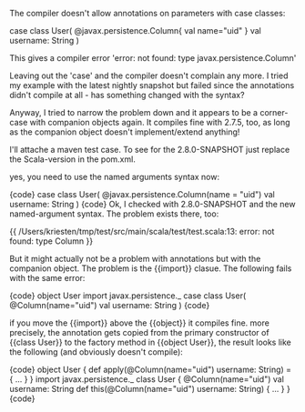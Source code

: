 The compiler doesn't allow annotations on parameters with case classes:

case class User( @javax.persistence.Column{ val name="uid" } val username: String )

This gives a compiler error 'error: not found: type javax.persistence.Column'

Leaving out the 'case' and the compiler doesn't complain any more.
I tried my example with the latest nightly snapshot but failed since the annotations didn't compile at all - has something changed with the syntax?

Anyway, I tried to narrow the problem down and it appears to be a corner-case with companion objects again. It compiles fine with 2.7.5, too, as long as the companion object doesn't implement/extend anything!

I'll attache a maven test case. To see for the 2.8.0-SNAPSHOT just replace the Scala-version in the pom.xml.

yes, you need to use the named arguments syntax now:

{code}
case class User( @javax.persistence.Column(name = "uid") val username: String ) 
{code}
Ok, I checked with 2.8.0-SNAPSHOT and the new named-argument syntax. The problem exists there, too:

{{ /Users/kriesten/tmp/test/src/main/scala/test/test.scala:13: error: not found: type Column }}

But it might actually not be a problem with annotations but with the companion object.
The problem is the {{import}} clasue. The following fails with the same error:

{code}
object User
import javax.persistence._
case class User( @Column(name="uid") val username: String )
{code}

if you move the {{import}} above the {{object}} it compiles fine.
more precisely, the annotation gets copied from the primary constructor of {{class User}} to the factory method in {{object User}}, the result looks like the following (and obviously doesn't compile):

{code}
object User {
  def apply(@Column(name="uid") username: String) = { ... }
}
import javax.persistence._
class User {
  @Column(name="uid") val username: String
  def this(@Column(name="uid") username: String) { ... }
}
{code}

